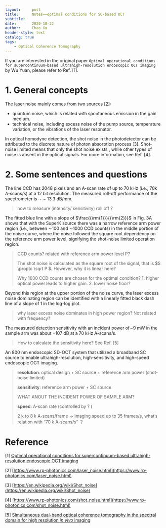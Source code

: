 ```yaml
---
layout:     post
title:      Notes——optimal conditions for SC-based OCT 
subtitle:   
date:       2020-10-22
author:     Chao Xu
header-style: text 
catalog: true
tags:
    - Optical Coherence Tomography
---
```


If you are interested in the original paper `Optimal operational conditions for supercontinuum-based ultrahigh-resolution endoscopic OCT imaging` by Wu Yuan, please refer to Ref. [1].

# 1. General concepts

The laser noise mainly comes from two sources [2]:

- quantum noise, which is related with spontaneous emission in the gain medium.
- technical noise, including excess noise of the pump source, temperature variation, or  the vibrations of the laser resonator.

In optical homodyne detection, the shot noise in the photodetector can be attributed to the discrete nature of photon absorption process [3]. Shot-noise limited means that only the shot noise exists , while other types of noise is absent in the optical signals. For more information, see Ref. [4].

# 2. Some sentences and questions

The line CCD has 2048 pixels and an A-scan rate of up to 70 kHz (i.e., 70k A-scans/s) at a 12 bit resolution. The measured roll-off performance of the spectrometer is ∼ − 13.3 dB/mm.

> how to measure (intensity/ sensitivity) roll off ? 

The fitted blue line with a slope of $\frac{{\rm{1}}}{{\rm{2}}}$ in Fig. 3A shows that with the SuperK source there was a narrow reference arm power region (i.e., between ∼100 and ∼1000 CCD counts) in the middle portion of the noise curve, where the noise followed the square root dependency on the reference arm power level, signifying the shot-noise limited operation region. 

> CCD counts? related with reference arm power level P?
>
> The shot noise is calculated as the square root of the signal, that is $S \propto \sqrt P $. However, why it is linear here?
>
> Why 1000 CCD counts are chosen for the optimal condition? 1. higher optical power leads to higher gain. 2. lower noise floor?

Beyond this region at the upper portion of the noise curve, the laser excess noise dominating region can be identified with a linearly fitted black dash line  of a slope of 1 in the log-log plot.

> why laser excess noise dominates in high power region? Not related with frequency?

The measured detection sensitivity with an incident power of∼9 mW in the sample arm was about −107 dB at a 70 kHz A-scans/s.

> How to calculate the sensitivity here? See Ref.  [5]

An 800 nm endoscopic SD-OCT system that utilized a broadband SC source to enable ultrahigh-resolution, high-sensitivity, and high-speed endoscopic OCT imaging.

> **resolution**: optical design + SC source + reference arm power (shot-noise limited)
>
> **sensitivity**: reference arm power + SC source 
>
> WHAT ANOUT THE INCIDENT POWER OF SAMPLE ARM? 
>
> **speed**: A-scan rate (controlled by ? )
>
> 2 k to 8 k A-scans/frame -> imaging speed up to 35 frames/s, what’s relation with “70 k A-scans/s” ？

# Reference

[1] [Optimal operational conditions for supercontinuum-based ultrahigh-resolution endoscopic OCT imaging](https://www.osapublishing.org/ol/abstract.cfm?uri=ol-41-2-250)

[2] [https://www.rp-photonics.com/laser_noise.html](https://www.rp-photonics.com/laser_noise.html)

[3] [https://en.wikipedia.org/wiki/Shot_noise](https://en.wikipedia.org/wiki/Shot_noise)

[4] [https://www.rp-photonics.com/shot_noise.html](https://www.rp-photonics.com/shot_noise.html)

[5] [Simultaneous dual-band optical coherence tomography in the spectral domain for high resolution *in vivo* imaging](https://doi.org/10.1364/OE.17.019486)

